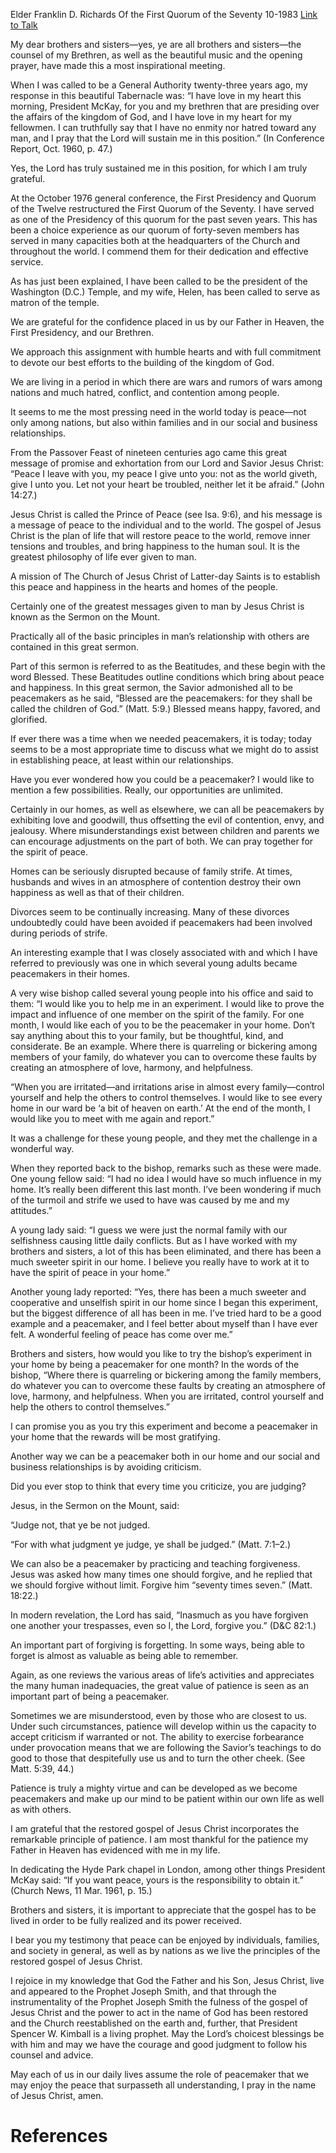 Elder Franklin D. Richards
Of the First Quorum of the Seventy
10-1983
[Link to Talk](https://www.churchofjesuschrist.org/study/general-conference/1983/10/be-a-peacemaker?lang=eng)

My dear brothers and sisters—yes, ye are all brothers and sisters—the counsel of my Brethren, as well as the beautiful music and the opening prayer, have made this a most inspirational meeting.

When I was called to be a General Authority twenty-three years ago, my response in this beautiful Tabernacle was: “I have love in my heart this morning, President McKay, for you and my brethren that are presiding over the affairs of the kingdom of God, and I have love in my heart for my fellowmen. I can truthfully say that I have no enmity nor hatred toward any man, and I pray that the Lord will sustain me in this position.” (In Conference Report, Oct. 1960, p. 47.)

Yes, the Lord has truly sustained me in this position, for which I am truly grateful.

At the October 1976 general conference, the First Presidency and Quorum of the Twelve restructured the First Quorum of the Seventy. I have served as one of the Presidency of this quorum for the past seven years. This has been a choice experience as our quorum of forty-seven members has served in many capacities both at the headquarters of the Church and throughout the world. I commend them for their dedication and effective service.

As has just been explained, I have been called to be the president of the Washington (D.C.) Temple, and my wife, Helen, has been called to serve as matron of the temple.

We are grateful for the confidence placed in us by our Father in Heaven, the First Presidency, and our Brethren.

We approach this assignment with humble hearts and with full commitment to devote our best efforts to the building of the kingdom of God.

We are living in a period in which there are wars and rumors of wars among nations and much hatred, conflict, and contention among people.

It seems to me the most pressing need in the world today is peace—not only among nations, but also within families and in our social and business relationships.

From the Passover Feast of nineteen centuries ago came this great message of promise and exhortation from our Lord and Savior Jesus Christ: “Peace I leave with you, my peace I give unto you: not as the world giveth, give I unto you. Let not your heart be troubled, neither let it be afraid.” (John 14:27.)

Jesus Christ is called the Prince of Peace (see Isa. 9:6), and his message is a message of peace to the individual and to the world. The gospel of Jesus Christ is the plan of life that will restore peace to the world, remove inner tensions and troubles, and bring happiness to the human soul. It is the greatest philosophy of life ever given to man.

A mission of The Church of Jesus Christ of Latter-day Saints is to establish this peace and happiness in the hearts and homes of the people.

Certainly one of the greatest messages given to man by Jesus Christ is known as the Sermon on the Mount.

Practically all of the basic principles in man’s relationship with others are contained in this great sermon.

Part of this sermon is referred to as the Beatitudes, and these begin with the word Blessed. These Beatitudes outline conditions which bring about peace and happiness. In this great sermon, the Savior admonished all to be peacemakers as he said, “Blessed are the peacemakers: for they shall be called the children of God.” (Matt. 5:9.) Blessed means happy, favored, and glorified.

If ever there was a time when we needed peacemakers, it is today; today seems to be a most appropriate time to discuss what we might do to assist in establishing peace, at least within our relationships.

Have you ever wondered how you could be a peacemaker? I would like to mention a few possibilities. Really, our opportunities are unlimited.

Certainly in our homes, as well as elsewhere, we can all be peacemakers by exhibiting love and goodwill, thus offsetting the evil of contention, envy, and jealousy. Where misunderstandings exist between children and parents we can encourage adjustments on the part of both. We can pray together for the spirit of peace.

Homes can be seriously disrupted because of family strife. At times, husbands and wives in an atmosphere of contention destroy their own happiness as well as that of their children.

Divorces seem to be continually increasing. Many of these divorces undoubtedly could have been avoided if peacemakers had been involved during periods of strife.

An interesting example that I was closely associated with and which I have referred to previously was one in which several young adults became peacemakers in their homes.

A very wise bishop called several young people into his office and said to them: “I would like you to help me in an experiment. I would like to prove the impact and influence of one member on the spirit of the family. For one month, I would like each of you to be the peacemaker in your home. Don’t say anything about this to your family, but be thoughtful, kind, and considerate. Be an example. Where there is quarreling or bickering among members of your family, do whatever you can to overcome these faults by creating an atmosphere of love, harmony, and helpfulness.

“When you are irritated—and irritations arise in almost every family—control yourself and help the others to control themselves. I would like to see every home in our ward be ‘a bit of heaven on earth.’ At the end of the month, I would like you to meet with me again and report.”

It was a challenge for these young people, and they met the challenge in a wonderful way.

When they reported back to the bishop, remarks such as these were made. One young fellow said: “I had no idea I would have so much influence in my home. It’s really been different this last month. I’ve been wondering if much of the turmoil and strife we used to have was caused by me and my attitudes.”

A young lady said: “I guess we were just the normal family with our selfishness causing little daily conflicts. But as I have worked with my brothers and sisters, a lot of this has been eliminated, and there has been a much sweeter spirit in our home. I believe you really have to work at it to have the spirit of peace in your home.”

Another young lady reported: “Yes, there has been a much sweeter and cooperative and unselfish spirit in our home since I began this experiment, but the biggest difference of all has been in me. I’ve tried hard to be a good example and a peacemaker, and I feel better about myself than I have ever felt. A wonderful feeling of peace has come over me.”

Brothers and sisters, how would you like to try the bishop’s experiment in your home by being a peacemaker for one month? In the words of the bishop, “Where there is quarreling or bickering among the family members, do whatever you can to overcome these faults by creating an atmosphere of love, harmony, and helpfulness. When you are irritated, control yourself and help the others to control themselves.”

I can promise you as you try this experiment and become a peacemaker in your home that the rewards will be most gratifying.

Another way we can be a peacemaker both in our home and our social and business relationships is by avoiding criticism.

Did you ever stop to think that every time you criticize, you are judging?

Jesus, in the Sermon on the Mount, said:

“Judge not, that ye be not judged.

“For with what judgment ye judge, ye shall be judged.” (Matt. 7:1–2.)

We can also be a peacemaker by practicing and teaching forgiveness. Jesus was asked how many times one should forgive, and he replied that we should forgive without limit. Forgive him “seventy times seven.” (Matt. 18:22.)

In modern revelation, the Lord has said, “Inasmuch as you have forgiven one another your trespasses, even so I, the Lord, forgive you.” (D&C 82:1.)

An important part of forgiving is forgetting. In some ways, being able to forget is almost as valuable as being able to remember.

Again, as one reviews the various areas of life’s activities and appreciates the many human inadequacies, the great value of patience is seen as an important part of being a peacemaker.

Sometimes we are misunderstood, even by those who are closest to us. Under such circumstances, patience will develop within us the capacity to accept criticism if warranted or not. The ability to exercise forbearance under provocation means that we are following the Savior’s teachings to do good to those that despitefully use us and to turn the other cheek. (See Matt. 5:39, 44.)

Patience is truly a mighty virtue and can be developed as we become peacemakers and make up our mind to be patient within our own life as well as with others.

I am grateful that the restored gospel of Jesus Christ incorporates the remarkable principle of patience. I am most thankful for the patience my Father in Heaven has evidenced with me in my life.

In dedicating the Hyde Park chapel in London, among other things President McKay said: “If you want peace, yours is the responsibility to obtain it.” (Church News, 11 Mar. 1961, p. 15.)

Brothers and sisters, it is important to appreciate that the gospel has to be lived in order to be fully realized and its power received.

I bear you my testimony that peace can be enjoyed by individuals, families, and society in general, as well as by nations as we live the principles of the restored gospel of Jesus Christ.

I rejoice in my knowledge that God the Father and his Son, Jesus Christ, live and appeared to the Prophet Joseph Smith, and that through the instrumentality of the Prophet Joseph Smith the fulness of the gospel of Jesus Christ and the power to act in the name of God has been restored and the Church reestablished on the earth and, further, that President Spencer W. Kimball is a living prophet. May the Lord’s choicest blessings be with him and may we have the courage and good judgment to follow his counsel and advice.

May each of us in our daily lives assume the role of peacemaker that we may enjoy the peace that surpasseth all understanding, I pray in the name of Jesus Christ, amen.

# References
